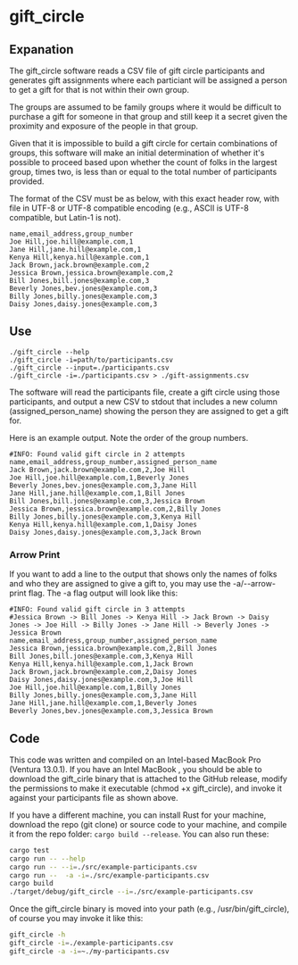 # gift_circle

## Expanation

The gift_circle software reads a CSV file of gift circle participants and generates gift assignments where each particiant will be assigned a person to get a gift for that is not within their own group.

The groups are assumed to be family groups where it would be difficult to purchase a gift for someone in that group and still keep it a secret given the proximity and exposure of the people in that group.

Given that it is impossible to build a gift circle for certain combinations of groups, this software will make an initial determination of whether it's possible to proceed based upon whether the count of folks in the largest group, times two, is less than or equal to the total number of participants provided.

The format of the CSV must be as below, with this exact header row, with file in UTF-8 or UTF-8 compatible encoding (e.g., ASCII is UTF-8 compatible, but Latin-1 is not).

```shell
name,email_address,group_number
Joe Hill,joe.hill@example.com,1
Jane Hill,jane.hill@example.com,1
Kenya Hill,kenya.hill@example.com,1
Jack Brown,jack.brown@example.com,2
Jessica Brown,jessica.brown@example.com,2
Bill Jones,bill.jones@example.com,3
Beverly Jones,bev.jones@example.com,3
Billy Jones,billy.jones@example.com,3
Daisy Jones,daisy.jones@example.com,3
```

## Use

```shell
./gift_circle --help
./gift_circle -i=path/to/participants.csv
./gift_circle --input=./participants.csv
./gift_circle -i=./participants.csv > ./gift-assignments.csv
```

The software will read the participants file, create a gift circle using those participants, and output a new CSV to stdout that includes a new column (assigned_person_name) showing the person they are assigned to get a gift for.

Here is an example output. Note the order of the group numbers.

```shell
#INFO: Found valid gift circle in 2 attempts
name,email_address,group_number,assigned_person_name
Jack Brown,jack.brown@example.com,2,Joe Hill
Joe Hill,joe.hill@example.com,1,Beverly Jones
Beverly Jones,bev.jones@example.com,3,Jane Hill
Jane Hill,jane.hill@example.com,1,Bill Jones
Bill Jones,bill.jones@example.com,3,Jessica Brown
Jessica Brown,jessica.brown@example.com,2,Billy Jones
Billy Jones,billy.jones@example.com,3,Kenya Hill
Kenya Hill,kenya.hill@example.com,1,Daisy Jones
Daisy Jones,daisy.jones@example.com,3,Jack Brown
```

### Arrow Print

If you want to add a line to the output that shows only the names of folks and who they are assigned to give a gift to, you may use the -a/--arrow-print flag. The -a flag output will look like this:

```shell
#INFO: Found valid gift circle in 3 attempts
#Jessica Brown -> Bill Jones -> Kenya Hill -> Jack Brown -> Daisy Jones -> Joe Hill -> Billy Jones -> Jane Hill -> Beverly Jones -> Jessica Brown
name,email_address,group_number,assigned_person_name
Jessica Brown,jessica.brown@example.com,2,Bill Jones
Bill Jones,bill.jones@example.com,3,Kenya Hill
Kenya Hill,kenya.hill@example.com,1,Jack Brown
Jack Brown,jack.brown@example.com,2,Daisy Jones
Daisy Jones,daisy.jones@example.com,3,Joe Hill
Joe Hill,joe.hill@example.com,1,Billy Jones
Billy Jones,billy.jones@example.com,3,Jane Hill
Jane Hill,jane.hill@example.com,1,Beverly Jones
Beverly Jones,bev.jones@example.com,3,Jessica Brown
```

## Code

This code was written and compiled on an Intel-based MacBook Pro (Ventura 13.0.1). If you have an Intel MacBook , you should be able to download the gift_cirle binary that is attached to the GitHub release, modify the permissions to make it executable (chmod +x gift_circle), and invoke it against your participants file as shown above.

If you have a different machine, you can install Rust for your machine, download the repo (git clone) or source code to your machine, and compile it from the repo folder: `cargo build --release`. You can also run these:

```sh
cargo test
cargo run -- --help
cargo run -- --i=./src/example-participants.csv
cargo run --  -a -i=./src/example-participants.csv
cargo build
./target/debug/gift_circle --i=./src/example-participants.csv
```

Once the gift_circle binary is moved into your path (e.g., /usr/bin/gift_circle), of course you may invoke it like this:

```sh
gift_circle -h
gift_circle -i=./example-participants.csv
gift_circle -a -i=~./my-participants.csv
```
